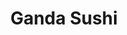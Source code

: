---
layout: place
title: "Ganda Sushi"
permalink: /new-york/jamaica/ganda-sushi.html
stateAbbr: NY
stateName: New York
cityName: Jamaica
seo:
  name: "Ganda Sushi"
  type: Restaurant
  links: null
description: "Looking for sushi in Jamaica, New York? Check out Ganda Sushi for a delightful Japanese dining experience. Enjoy a variety of sushi and other dishes in a wel..."
place_id: ChIJrWNxygBhwokRWJ-_l-Dnf0s
photos:
  - name: >-
      places/ChIJrWNxygBhwokRWJ-_l-Dnf0s/photos/AeeoHcJuczG2WHim8JHGXJVDT6yuQuNifFrVak3pVteoAuE10M_O51nNflvdY3igtaCRFyxgKGM-304ocURERa1OmRFKI-JxqqLntCpVF4qRwD9vSIUZteGhTYQu69mpHSgnkPR8zMnk-1mDfEDm-rsSPkB23B9d-dM3jUQq7ziIabIruMODIixkTmLv7QsiaPhpEDi4n-5dtrOvie0KNmLs7rxiiUQsrC-XKAriaJ9nc34n7_ce0Sh2u0HV3a8zJB2cnkvmKlf2ZFwRLDJEufm9qBUlJ-uffmL3AMLD8lljCJW23w
    widthPx: 3024
    heightPx: 4032
    authorAttributions:
      - displayName: Ganda Sushi
        uri: https://maps.google.com/maps/contrib/100923617747855229752
        photoUri: >-
          https://lh3.googleusercontent.com/a-/ALV-UjV3857e73qPGCnWomhV5vECJIg5mJCCoiAcw3cOWMIZTQppHlqP=s100-p-k-no-mo
    flagContentUri: >-
      https://www.google.com/local/imagery/report/?cb_client=maps_api_places.places_api&image_key=!1e10!2sAF1QipMNBU8OP09spXcbsSGNKtJwpRbKPoadzWrWXIB-&hl=en-US
    googleMapsUri: >-
      https://www.google.com/maps/place//data=!3m4!1e2!3m2!1sAF1QipMNBU8OP09spXcbsSGNKtJwpRbKPoadzWrWXIB-!2e10!4m2!3m1!1s0x89c26100ca7163ad:0x4b7fe7e097bf9f58
  - name: >-
      places/ChIJrWNxygBhwokRWJ-_l-Dnf0s/photos/AeeoHcIFf6B5owVFE3wFSFPqlkgKMtEy7mU8amg7nnXy1TzNNSuLXXnXPj8Dfu4AxN3L3hnRV40Jqxx3BbgWFtqqKeS48UW1FY8BqFVUIUGx7XZqzww_sQFVMnGy8TVhMZ1JxAdZpP85-UWnBgC_fcMHLYzQILpaZBbOLwVDtiHE2TY4HjguwwVE-JTgRK-4ULQQGBFdsJiNb-MXaHXhoLCj3I3qhXi5mj-I3oBlP55Bqn5iWp_iTaGnnfJCkIQXQ8UWV7t98QockXCVhT45jL64p4xkZeOflWlwDVDKhz9kPQ7w9g
    widthPx: 1002
    heightPx: 457
    authorAttributions:
      - displayName: Ganda Sushi
        uri: https://maps.google.com/maps/contrib/100923617747855229752
        photoUri: >-
          https://lh3.googleusercontent.com/a-/ALV-UjV3857e73qPGCnWomhV5vECJIg5mJCCoiAcw3cOWMIZTQppHlqP=s100-p-k-no-mo
    flagContentUri: >-
      https://www.google.com/local/imagery/report/?cb_client=maps_api_places.places_api&image_key=!1e10!2sAF1QipPVcm97_5uoo887GBkEu06BF0raDf_2w_MADePP&hl=en-US
    googleMapsUri: >-
      https://www.google.com/maps/place//data=!3m4!1e2!3m2!1sAF1QipPVcm97_5uoo887GBkEu06BF0raDf_2w_MADePP!2e10!4m2!3m1!1s0x89c26100ca7163ad:0x4b7fe7e097bf9f58
  - name: >-
      places/ChIJrWNxygBhwokRWJ-_l-Dnf0s/photos/AeeoHcKFUMaa0Fq7A_zNYaWg_1Cu7D6bISexlW0uWluiOao5w9hvnzpFx_zcqC92XaPbUAEZvUGvqePynPVpOjB1jczNhE-1h3-sTMtsD0eEzFCeH9SGHoddzWnqMY_jsro8T5rPn4zyJ1RdZcMmg3HYpczE8ySrVH358OM6AA5Ef8Y5W6qd4NZDAzutdMfVzMI8tkeK-R-S-UFJ4yN72HJMOW7L64vTsWbhVuhWskJyAQR3hSf4Di93ez2YSI3F6RqqOuOFJ7KdvJqqIRaXGuinlPeG-GfMFB7G9oQFl5WXnDKDoQ
    widthPx: 3024
    heightPx: 4032
    authorAttributions:
      - displayName: Ganda Sushi
        uri: https://maps.google.com/maps/contrib/100923617747855229752
        photoUri: >-
          https://lh3.googleusercontent.com/a-/ALV-UjV3857e73qPGCnWomhV5vECJIg5mJCCoiAcw3cOWMIZTQppHlqP=s100-p-k-no-mo
    flagContentUri: >-
      https://www.google.com/local/imagery/report/?cb_client=maps_api_places.places_api&image_key=!1e10!2sAF1QipOcy1Zarb6rWV9ZRx0zD1AA9pgL5dikhKM0Pi9x&hl=en-US
    googleMapsUri: >-
      https://www.google.com/maps/place//data=!3m4!1e2!3m2!1sAF1QipOcy1Zarb6rWV9ZRx0zD1AA9pgL5dikhKM0Pi9x!2e10!4m2!3m1!1s0x89c26100ca7163ad:0x4b7fe7e097bf9f58
  - name: >-
      places/ChIJrWNxygBhwokRWJ-_l-Dnf0s/photos/AeeoHcLRmO8D9uppMUc7xGJgKJH0_YWTHZiNTidQcLybT4qeI3hBeUP7GKQLQ5-taDdDAo4Qac77mC2k473eUDkZqQ9nOm7aj50J6MkkClrcauq-g1L4y8jobTARVgF6MHMmrrSbhLG6L_DeHxyRAO8ObDj4rSIoCYkp3agUIAeT5HxJ8GFvjLO7A85MnNjpJT-Kdz15Z88qGBjj59Ay_kM4Q4mUflFFiv3Hep4pixNDA48zGqK8OjTf2oBXVpXf_eP9ODAP86OwdqCsS8vr-O6NI4pmdpEl7R-nSsv7xJQKpysvSg
    widthPx: 3024
    heightPx: 4032
    authorAttributions:
      - displayName: Ganda Sushi
        uri: https://maps.google.com/maps/contrib/100923617747855229752
        photoUri: >-
          https://lh3.googleusercontent.com/a-/ALV-UjV3857e73qPGCnWomhV5vECJIg5mJCCoiAcw3cOWMIZTQppHlqP=s100-p-k-no-mo
    flagContentUri: >-
      https://www.google.com/local/imagery/report/?cb_client=maps_api_places.places_api&image_key=!1e10!2sAF1QipNLCI0qaoID-dVQVycQPSwnLLyA92S2lZh4YA1k&hl=en-US
    googleMapsUri: >-
      https://www.google.com/maps/place//data=!3m4!1e2!3m2!1sAF1QipNLCI0qaoID-dVQVycQPSwnLLyA92S2lZh4YA1k!2e10!4m2!3m1!1s0x89c26100ca7163ad:0x4b7fe7e097bf9f58
  - name: >-
      places/ChIJrWNxygBhwokRWJ-_l-Dnf0s/photos/AeeoHcKAlKMLQE7UpNP-RLXfGji6OlkMWR17x0xbdc7oAZOrS6cgqH_9WGOldlWlRu6kI1836ci1QTecFwkdaQmiW_kXkHkHxlGoJnE7p4hnKIx9psd2jP0wghoeZhq_JnQNdKkuYuanYUphw_01td3yBPIdMgxqmXu-4jKBczcWRD6H9acLJS3T9b7CsXigfSqEhzQC-pwCgV8aGEX8ZqTzmmIbSNHsnsjwAXz0gb00rNIpxkG4puyfiywcOJ30ooeM3XdqfUPdf0XROydJaLG6ybZxepk6FDsdaTEPmPEgzY1ImePe-1fl6Xr0RmbwOVr-Jl7i53Vtx-Ok_oyUZrAKQ1_8JVNUgtdNATqDf0FMRY0ZzhbjlQJEawS_Cj59Pip-b-TCTNHduWg12lWwPnT9SdYzy0At12z4Tz11VOqL0xy2LFI
    widthPx: 4000
    heightPx: 3000
    authorAttributions:
      - displayName: Hossain Uchchal
        uri: https://maps.google.com/maps/contrib/105039718194087435336
        photoUri: >-
          https://lh3.googleusercontent.com/a-/ALV-UjWyDhfhpKxujecHmGolNBAjFtuFrgUTk32YnxmC5_0ZEJlTJFDT5Q=s100-p-k-no-mo
    flagContentUri: >-
      https://www.google.com/local/imagery/report/?cb_client=maps_api_places.places_api&image_key=!1e10!2sCIHM0ogKEICAgMDQ457H1wE&hl=en-US
    googleMapsUri: >-
      https://www.google.com/maps/place//data=!3m4!1e2!3m2!1sCIHM0ogKEICAgMDQ457H1wE!2e10!4m2!3m1!1s0x89c26100ca7163ad:0x4b7fe7e097bf9f58
  - name: >-
      places/ChIJrWNxygBhwokRWJ-_l-Dnf0s/photos/AeeoHcKKg2sC-qIetcSu9dJIq8P7oZz6ZuigPq23mWVO5KjnwJKirNXJ-N4SpeR2JXf_X3G5DDDcrj_XqFeytv1yIDuEQuLxpcZ212CXJEjDce8KWhrE_LuicGT8_p3P85PTSeUcg5sB-vy4Kt41grbvf87qlt1y_SEjT2UIGKuTeafmoNTzM2slKGzHAWvftkjG4fL8h0JbMQwFZpiEqhXXahd9xqvCXDrnq2gH9FcIYKinX4a3bRu69a46lSKtIi8wEPvnoFF0vemZyms7TimXnrBLXtR-8deFLt9_PSU3kzSxZyEgeuYeXQs9bch55zz4XKicOQs9r279lbOH8W40G8S5aPiW_97Ci7SG9fpe0-TBf5kOfAiz5kr_YmNtPbc4EvJxLVkGiZZQuAIuFZvZwMPUZcNgnVDc0XRRvp4vXkjTTg
    widthPx: 2268
    heightPx: 4032
    authorAttributions:
      - displayName: Екатерина Хаззард
        uri: https://maps.google.com/maps/contrib/116076062119453544364
        photoUri: >-
          https://lh3.googleusercontent.com/a/ACg8ocJs97Wt2a8TjP8W27kC7HBJqkIdYICHEm6kSlFSVReqtMD8RQ=s100-p-k-no-mo
    flagContentUri: >-
      https://www.google.com/local/imagery/report/?cb_client=maps_api_places.places_api&image_key=!1e10!2sCIHM0ogKEICAgIDhycOySQ&hl=en-US
    googleMapsUri: >-
      https://www.google.com/maps/place//data=!3m4!1e2!3m2!1sCIHM0ogKEICAgIDhycOySQ!2e10!4m2!3m1!1s0x89c26100ca7163ad:0x4b7fe7e097bf9f58
  - name: >-
      places/ChIJrWNxygBhwokRWJ-_l-Dnf0s/photos/AeeoHcKlnZ8GEAxEihsrFCAMr2fdh2zK4vpKujQGiLkXSoYtiHbL_E8KSpRXfkWR-xFogy03X7eoALeFKMbmqNTRtx8TFpa-LQz6Sw2XC2a4HMEOsroDTxatMxYYJzvzW9XtlaGdUU6e9f3NlSdIPhoCjjGplHj7JVTm2owxfBgGHd3hJnpigh5iFuAOVN7ZDUUwkUq998Ab-1_zxJlhhcERbSye_m2lqFwAjgZtcKgJN4DoSefjZBFIVr4YdPFs_a5v-g3Fhw11xS_o22XwRKFGUpTU47oKRxe8QaqXwGTiIFEt7_QQgaVBS6OJqZ63ZzHbzYx1MT7ezcu_RVsBVln39zuhj5KU8WbGKh7jhAOq27MzWY_DCNf5jYgf14HNauLD4LHwpgG7UxTwDtW-2y-pIZaImUrj_b6ebWvxZzef50YItsu7
    widthPx: 3060
    heightPx: 4080
    authorAttributions:
      - displayName: EnYee Eng
        uri: https://maps.google.com/maps/contrib/117355910708840844489
        photoUri: >-
          https://lh3.googleusercontent.com/a/ACg8ocLNO25b86pI6YI0p6Ko66UOsqVXIHImK_tWSbArHfR65nlTNg=s100-p-k-no-mo
    flagContentUri: >-
      https://www.google.com/local/imagery/report/?cb_client=maps_api_places.places_api&image_key=!1e10!2sCIHM0ogKEICAgIC19qed6QE&hl=en-US
    googleMapsUri: >-
      https://www.google.com/maps/place//data=!3m4!1e2!3m2!1sCIHM0ogKEICAgIC19qed6QE!2e10!4m2!3m1!1s0x89c26100ca7163ad:0x4b7fe7e097bf9f58
  - name: >-
      places/ChIJrWNxygBhwokRWJ-_l-Dnf0s/photos/AeeoHcJKibG_NfmoE0I3_HK38mQzEP1_dgfK1G2Fac7gX1WeK_MeYf0loITLhH_2sH_TrwXD-UnZggdafK6AjnQwuZGgb-Gz4wBDcG8G7mVoxxGn25kkEv-KoznRkgepiWOmMRDlNCJ8OoCzUunxlihT-gEZL9z6wuaet2o6tqaN58M4rzs2kLwGwpuEx_G1X3gQr3PfdvyOQWh9kAdaeokT4mZy3zsLZZ4UgYpF8_LzjmdQtINHnBDYOhoTmAQtVnINcrYJwwRcLjtcoYs3oTvvYz_evzDIleDiIj1cyxWqamrcWfRhqphPVE_YII7lqqRtjbXWxhqLS8S_p6-hcuQPykUP6kYaRVJrhwu_j8a64fz-SJA3ujhwtzgDZBT2RtwXxtIxsWhqEQ-gI7StgyaMIYHKO6TiGtl3oZ6WFKch1_qP6Fo
    widthPx: 4032
    heightPx: 3024
    authorAttributions:
      - displayName: angie
        uri: https://maps.google.com/maps/contrib/108248071439635217553
        photoUri: >-
          https://lh3.googleusercontent.com/a/ACg8ocIeUeHfENcKR9K1lU8qVwFJpIdCjsmGYEOulxi1GiPbvYeOqOk=s100-p-k-no-mo
    flagContentUri: >-
      https://www.google.com/local/imagery/report/?cb_client=maps_api_places.places_api&image_key=!1e10!2sCIHM0ogKEICAgICuwZ6JjQE&hl=en-US
    googleMapsUri: >-
      https://www.google.com/maps/place//data=!3m4!1e2!3m2!1sCIHM0ogKEICAgICuwZ6JjQE!2e10!4m2!3m1!1s0x89c26100ca7163ad:0x4b7fe7e097bf9f58
  - name: >-
      places/ChIJrWNxygBhwokRWJ-_l-Dnf0s/photos/AeeoHcKObz0k7Ud-3PROMpMrQqv8N4cyETQCuOFfOYFfV2lkea3QAbCSt7F7SdIH0k64ET0AOKk7FQdNjXU_GSlnIZnQObz1Mg_pacGQvtG0u1i5FAnB_cR8pOdtjHCIo-eTIfzz0DpCB-VP1LJoje5SwHHghJSpknlffGRm_NWVb9r0pnwQtu7mS8ri3Z0hwIzGuPlLLmzkqzY_tSSqKLQR2TGw3l-UltZDPEavXHLayUkoxItXJ6rpam6WYhzWpQDW7mdnw1bLrEs58LWgG5_SBHg0yVufQh_rWNhcFW89cfYGZJuhVFsGYJomx7SdoHdwSSguj8WyXx5F1Zfga1kvNkIQYWRKzqCH5_HHMwf4oq1ysWqVB63nwjgkmrlPfClz7LxsYD6RR2tXXhp9-x38ROin91XRru-rk-D9yLmZt3s
    widthPx: 3024
    heightPx: 3024
    authorAttributions:
      - displayName: Viviana G.
        uri: https://maps.google.com/maps/contrib/115153598615609816284
        photoUri: >-
          https://lh3.googleusercontent.com/a-/ALV-UjVMBN92haJf3ZhqM4z5n6N9pLTH7b9hMQI3cBwRCDEyMvzt7wvaug=s100-p-k-no-mo
    flagContentUri: >-
      https://www.google.com/local/imagery/report/?cb_client=maps_api_places.places_api&image_key=!1e10!2sCIHM0ogKEICAgIDmpea9Pw&hl=en-US
    googleMapsUri: >-
      https://www.google.com/maps/place//data=!3m4!1e2!3m2!1sCIHM0ogKEICAgIDmpea9Pw!2e10!4m2!3m1!1s0x89c26100ca7163ad:0x4b7fe7e097bf9f58
  - name: >-
      places/ChIJrWNxygBhwokRWJ-_l-Dnf0s/photos/AeeoHcLXR_BSAusARegDOB_lkOw3kaoH7iE3NmnSN-C1ayGc_OjYng4OHLpzUqJczTv_VlcqEPFI0ha4-7k6ulGUMpPgKTkK-IHoilS9EhkfARf7Rr2v22a-F3ejAZ4cTOzeO7QDcU4Ljp43LZMpLDpnz1_5qbtyO0vUTRZU8E4YDkbGXw8sBCkO94qgFrT10Z9xS4bv5xIYbNOh2Ex79uvW4baTknGq1edOO6AbrETdxgjNGOq4EUp4P0EdCddxzetG-ihiBaBjnd87vql-sZsSuK9Y5y3MAprEdlLB8k22rozXEUcBwWuNYsZEx9Z_szxwO6fFj2Pr8NnYAUeYa5ifKUYOzCyyNn9CSERMtdv4KWTOzlcbN2TpdNshsS5pTbKpnZZuE6oDslmJf0F5dH0Gs0xGPgwrp1WZj0pUuQ6ZvsaIhv4
    widthPx: 3024
    heightPx: 4032
    authorAttributions:
      - displayName: Viviana G.
        uri: https://maps.google.com/maps/contrib/115153598615609816284
        photoUri: >-
          https://lh3.googleusercontent.com/a-/ALV-UjVMBN92haJf3ZhqM4z5n6N9pLTH7b9hMQI3cBwRCDEyMvzt7wvaug=s100-p-k-no-mo
    flagContentUri: >-
      https://www.google.com/local/imagery/report/?cb_client=maps_api_places.places_api&image_key=!1e10!2sCIHM0ogKEICAgIDmpeaTsAE&hl=en-US
    googleMapsUri: >-
      https://www.google.com/maps/place//data=!3m4!1e2!3m2!1sCIHM0ogKEICAgIDmpeaTsAE!2e10!4m2!3m1!1s0x89c26100ca7163ad:0x4b7fe7e097bf9f58
address: 8008 Surrey Pl, Jamaica, NY 11432, USA
street: 8008 Surrey Pl
city: Jamaica
state: NY
zip: '11432'
country: USA
neighborhood: Jamaica
latitude: '40.726154'
longitude: '-73.789221'
accessibility_options:
  wheelchairAccessibleParking: false
business_status: OPERATIONAL
name: Ganda Sushi
google_maps_links:
  directionsUri: >-
    https://www.google.com/maps/dir//''/data=!4m7!4m6!1m1!4e2!1m2!1m1!1s0x89c26100ca7163ad:0x4b7fe7e097bf9f58!3e0
  placeUri: https://maps.google.com/?cid=5440321826691456856
  writeAReviewUri: >-
    https://www.google.com/maps/place//data=!4m3!3m2!1s0x89c26100ca7163ad:0x4b7fe7e097bf9f58!12e1
  reviewsUri: >-
    https://www.google.com/maps/place//data=!4m4!3m3!1s0x89c26100ca7163ad:0x4b7fe7e097bf9f58!9m1!1b1
  photosUri: >-
    https://www.google.com/maps/place//data=!4m3!3m2!1s0x89c26100ca7163ad:0x4b7fe7e097bf9f58!10e5
primary_type: Sushi Restaurant
opening_hours:
  regular: null
  current: null
secondary_opening_hours:
  regular:
    weekdayDescriptions: null
    type: null
  current:
    weekdayDescriptions: null
    type: null
phone: (718) 380-1818
price_level: PRICE_LEVEL_INEXPENSIVE
price_range: $10 &ndash; $20
rating: '4.6'
rating_count: 188
website: null
reviews: null
parking_options: null
payment_options: null
allow_dogs: null
curbside_pickup: null
delivery: null
dine_in: null
good_for_children: null
good_for_groups: null
good_for_sports: null
live_music: null
menu_for_children: null
outdoor_seating: null
reservable: null
restroom: null
serves_beer: null
serves_breakfast: null
serves_brunch: null
serves_cocktails: null
serves_coffee: null
serves_dinner: null
serves_dessert: null
serves_lunch: null
serves_vegetarian_food: null
serves_wine: null
takeout: null
summary: null

---